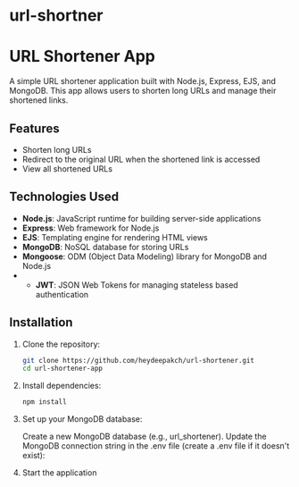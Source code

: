 ﻿# url-shortner

# URL Shortener App

A simple URL shortener application built with Node.js, Express, EJS, and MongoDB. This app allows users to shorten long URLs and manage their shortened links.


## Features

- Shorten long URLs
- Redirect to the original URL when the shortened link is accessed
- View all shortened URLs

## Technologies Used

- **Node.js**: JavaScript runtime for building server-side applications
- **Express**: Web framework for Node.js
- **EJS**: Templating engine for rendering HTML views
- **MongoDB**: NoSQL database for storing URLs
- **Mongoose**: ODM (Object Data Modeling) library for MongoDB and Node.js
- - **JWT**: JSON Web Tokens for managing stateless based authentication

## Installation

1. Clone the repository:

   ```bash
   git clone https://github.com/heydeepakch/url-shortener.git
   cd url-shortener-app
   
2. Install dependencies:

   ```bash
   npm install

3. Set up your MongoDB database:
   
   Create a new MongoDB database (e.g., url_shortener).
    Update the MongoDB connection string in the .env file (create a .env file if it doesn't exist):

4. Start the application 
    
